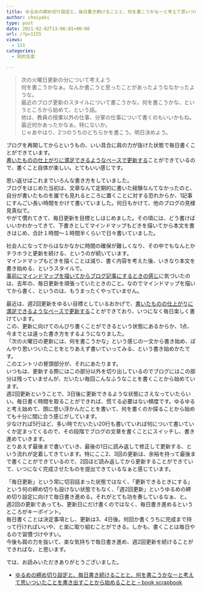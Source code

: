 ```yaml
---
title: ゆるめの締め切り設定と、毎日書き続けることと、何を書こうかなーと考えて思いついたことを書き出すことから始めることと</p>
author: choiyaki
type: post
date: 2021-02-02T13:06:01+00:00
url: /?p=1155
views:
  - 121
categories:
  - 知的生産

---
```

> 次の火曜日更新の分について考えよう  
> 何を書こうかなぁ。なんか書こうと思ったことがあったようななかったような。  
> 最近のブログ更新のスタイルについて書こうかな。何を書こうかな、というところから始めて、という話。  
> 他は、教員の授業以外の仕事、分掌の仕事について書くのもいいかもね。  
> 最近何かあったかなぁ。特にないか。  
> じゃあやはり、2つのうちのどちらかを書こう。明日決めよう。 

ブログを再開してからというもの、いい具合に肩の力が抜けた状態で毎日書くことができています。  
[書いたものの仕上がりに満足できるようなペースで更新する][1]ことができているので、書くこと自体が楽しい。とてもいい感じです。

思い返せばこれまでいろんな書き方をしていました。  
ブログをはじめた当初は、文章なんて定期的に書いた経験なんてなかったのと、自分が書いたものを誰でも見れるところに置くことに対する恐れからか、1記事にすんごい長い時間をかけて書いていました。何日もかけて、他のブログの見様見真似で。  
やがて慣れてきて、毎日更新を目標としはじめました。その頃には、どう書けばいいかわかってきて、下書きとしてマインドマップもどきを描いてから本文を書きはじめ、合計１時間〜１時間半くらいで日々書いていました。

社会人になってからはなかなかに時間の確保が難しくなり、その中でもなんとかチラホラと更新を続ける、というのが続いています。  
マインドマップもどきを描くことは減り、書く内容を考えた後、いきなり本文を書き始める、というスタイルで。  
[事前にマインドマップを描いてからブログ記事にするときの感じ][2]に気づいたのは、去年の、毎日更新を頑張っていたときのこと。なのでマインドマップを描いてから書く、というのは、もうまったくやっていません。

最近は、週2回更新をゆるい目標としているおかげで、[書いたものの仕上がりに満足できるようなペースで更新する][1]ことができており、いつになく毎日楽しく書けています。  
この、更新に向けてのんびり書くことができるという状態にあるからか、1点、今までとは違った書き方をするようになりました。  
「次の火曜日の更新には、何を書こうかな」という感じの一文から書き始め、ぼんやり思いついたことをとりあえず書いていってみる、という書き始めかたです。  
このエントリの冒頭部分が、それにあたります。  
いつもは、更新する際にはこの部分以外を切り出しているのでブログにはこの部分は残っていませんが、だいたい毎回こんなふうなことを書くことから始めています。  
週2回更新ということで、3日後に更新できるような状態にさえなっていたらいい。毎日書く時間を取ることができれば、慌てる必要はない頻度です。ゆるゆると考え始めて、頭に思い浮かんだことを書いて、何を書くのか探ることから始めても十分に間に合う感じがしています。  
少なければ5行ほど、多い時でだいたい20行も書いていれば何について書いていくか定まってくるので、その段階でブログの文章を書くことにスイッチし、書き進めていきます。  
とりあえず最後まで書いていき、最後の1日に読み返して修正して更新する、という流れが定着してきています。特にここ2、3回の更新は、余裕を持って最後まで書くことができているので、2回ほど読み返してから更新することができていて、いつになく完成させたものを提出できているなぁと感じています。

「毎日更新」という常に切羽詰まった状態ではなく、「更新できるときにする」という何の締め切りも設けない状態でもなく、「週2回更新」というゆるめの締め切り設定に向けて毎日書き進める。それがとても功を奏しているなぁ、と。  
週2回の更新であっても、更新日にだけ書くのではなく、毎日書き進めるというところがキーポイント。  
毎日書くことは決定事項とし、更新は3、4日後。何回か書くうちに完成まで持って行ければいいや、と楽に取り組むことができる。しかも、書くことは毎日やるので習慣づけやすい。  
今後も肩の力を抜いて、楽な気持ちで毎日書き進め、週2回更新を続けることができればな、と思います。

では、お読みいただきありがとうございました。

  * [ゆるめの締め切り設定と、毎日書き続けることと、何を書こうかなーと考えて思いついたことを書き出すことから始めることと &#8211; book scrapbook][3]

 [1]: https://scrapbox.io/choiyaki-hondana/%E6%9B%B8%E3%81%84%E3%81%9F%E3%82%82%E3%81%AE%E3%81%AE%E4%BB%95%E4%B8%8A%E3%81%8C%E3%82%8A%E3%81%AB%E6%BA%80%E8%B6%B3%E3%81%A7%E3%81%8D%E3%82%8B%E3%82%88%E3%81%86%E3%81%AA%E3%83%9A%E3%83%BC%E3%82%B9%E3%81%A7%E6%9B%B4%E6%96%B0%E3%81%99%E3%82%8B
 [2]: https://scrapbox.io/choiyaki-hondana/%E4%BA%8B%E5%89%8D%E3%81%AB%E3%83%9E%E3%82%A4%E3%83%B3%E3%83%89%E3%83%9E%E3%83%83%E3%83%97%E3%82%92%E6%8F%8F%E3%81%84%E3%81%A6%E3%81%8B%E3%82%89%E3%83%96%E3%83%AD%E3%82%B0%E8%A8%98%E4%BA%8B%E3%81%AB%E3%81%99%E3%82%8B%E3%81%A8%E3%81%8D%E3%81%AE%E6%84%9F%E3%81%98
 [3]: https://scrapbox.io/choiyaki-hondana/%E3%82%86%E3%82%8B%E3%82%81%E3%81%AE%E7%B7%A0%E3%82%81%E5%88%87%E3%82%8A%E8%A8%AD%E5%AE%9A%E3%81%A8%E3%80%81%E6%AF%8E%E6%97%A5%E6%9B%B8%E3%81%8D%E7%B6%9A%E3%81%91%E3%82%8B%E3%81%93%E3%81%A8%E3%81%A8%E3%80%81%E4%BD%95%E3%82%92%E6%9B%B8%E3%81%93%E3%81%86%E3%81%8B%E3%81%AA%E3%83%BC%E3%81%A8%E8%80%83%E3%81%88%E3%81%A6%E6%80%9D%E3%81%84%E3%81%A4%E3%81%84%E3%81%9F%E3%81%93%E3%81%A8%E3%82%92%E6%9B%B8%E3%81%8D%E5%87%BA%E3%81%99%E3%81%93%E3%81%A8%E3%81%8B%E3%82%89%E5%A7%8B%E3%82%81%E3%82%8B%E3%81%93%E3%81%A8%E3%81%A8